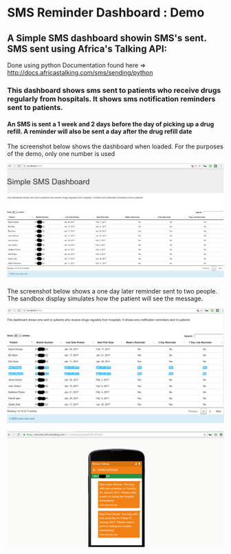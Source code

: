 # SMS Reminder Dashboard : Demo

## A Simple SMS dashboard showin SMS's sent. SMS sent using Africa's Talking API: 
Done using python Documentation found here => http://docs.africastalking.com/sms/sending/python

### This dashboard shows sms sent to patients who receive drugs regularly from hospitals. It shows sms notification reminders sent to patients.


#### An SMS is sent a 1 week and 2 days before the day of picking up a drug refill. A reminder will also be sent a day after the drug refill date

The screenshot below shows the dashboard when loaded. For the purposes of the demo, only one number is used

![Alt text](./working_example.png?raw=true "SMS Dashboard")

The screenshot below shows a one day later reminder sent to two people. The sandbox display simulates how the patient will see the message.

![Alt text](./one_day_later_reminder.png?raw=true "SMS Dashboard - One Day Later Reminder")

![Alt text](./sandbox_display.png?raw=true "Sandbox Simulator")
